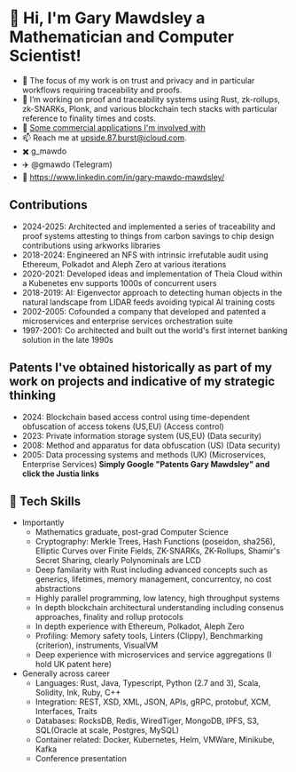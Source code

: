 # 👋 Hi, I'm Gary Mawdsley a Mathematician and Computer Scientist!
- 🔭 The focus of my work is on trust and privacy and in particular workflows requiring traceability and proofs.
- 🌱 I’m working on proof and traceability systems using Rust, zk-rollups, zk-SNARKs, Plonk, and various blockchain tech stacks with particular reference to finality times and costs.
- 🚀 [Some commercial applications I'm involved with](background.md)
- 📫 Reach me at [upside.87.burst@icloud.com](mailto:upside.87.burst@icloud.com).
- ✖️ g_mawdo
- ✈️ @gmawdo (Telegram)
- 🔗 https://www.linkedin.com/in/gary-mawdo-mawdsley/

## Contributions
- 2024-2025: Architected and implemented a series of traceability and proof systems attesting to things from carbon savings to chip design contributions using arkworks libraries
- 2018-2024: Engineered an NFS with intrinsic irrefutable audit using Ethereum, Polkadot and Aleph Zero at various iterations
- 2020-2021: Developed ideas and implementation of Theia Cloud within a Kubenetes env supports 1000s of concurrent users
- 2018-2019: AI: Eigenvector approach to detecting human objects in the natural landscape from LIDAR feeds avoiding typical AI training costs
- 2002-2005: Cofounded a company that developed and patented a microservices and enterprise services orchestration suite
- 1997-2001: Co architected and built out the world's first internet banking solution in the late 1990s

## Patents I've obtained historically as part of my work on projects and indicative of my strategic thinking
- 2024: Blockchain based access control using time-dependent obfuscation of access tokens (US,EU) (Access control)
- 2023: Private information storage system (US,EU) (Data security)
- 2008: Method and apparatus for data obfuscation (US) (Data security)
- 2005: Data processing systems and methods (UK) (Microservices, Enterprise Services)
**Simply Google "Patents Gary Mawdsley" and click the Justia links**

## 🌟 Tech Skills
- Importantly
  - Mathematics graduate, post-grad Computer Science
  - Cryptography: Merkle Trees, Hash Functions (poseidon, sha256), Elliptic Curves over Finite Fields, ZK-SNARKs, ZK-Rollups, Shamir's Secret Sharing, clearly Polynominals are LCD
  - Deep familarity with Rust including advanced concepts such as generics, lifetimes, memory management, concurrentcy, no cost abstractions
  - Highly parallel programming, low latency, high throughput systems
  - In depth blockchain architectural understanding including consenus approaches, finality and rollup protocols
  - In depth experience with Ethereum, Polkadot, Aleph Zero
  - Profiling: Memory safety tools, Linters (Clippy), Benchmarking (criterion), instruments, VisualVM
  - Deep experience with microservices and service aggregations (I hold UK patent here)
- Generally across career
  - Languages: Rust, Java, Typescript, Python (2.7 and 3), Scala, Solidity, Ink, Ruby, C++
  - Integration: REST, XSD, XML, JSON, APIs, gRPC, protobuf, XCM, Interfaces, Traits
  - Databases: RocksDB, Redis, WiredTiger, MongoDB, IPFS, S3, SQL(Oracle at scale, Postgres, MySQL)
  - Container related: Docker, Kubernetes, Helm, VMWare, Minikube, Kafka
  - Conference presentation


